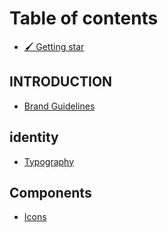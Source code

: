 # Table of contents

* [🖌 Getting star](README.md)

## INTRODUCTION

* [Brand Guidelines](introduction/brand-guidelines.md)

## identity

* [Typography](identity/typography.md)

## Components

* [Icons](components/icons.md)
